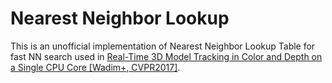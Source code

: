 # Nearest Neighbor Lookup

This is an unofficial implementation of Nearest Neighbor Lookup Table for fast NN search used in [Real-Time 3D Model Tracking in Color and Depth on a Single CPU Core [Wadim+, CVPR2017]](https://arxiv.org/abs/1911.10249).

